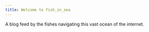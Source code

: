 ```yaml
---
title: Welcome to fish_in_sea
---
```

A blog feed by the fishes navigating this vast ocean of the internet.

